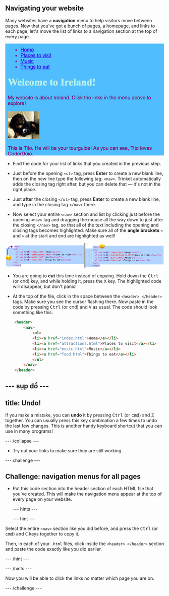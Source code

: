 ## Navigating your website

Many websites have a **navigation** menu to help visitors move between pages. Now that you've got a bunch of pages, a homepage, and links to each page, let's move the list of links to a navigation section at the top of every page.

![Example of a web page with navigation links at the top](images/egNavLinksAtTop.png)

- Find the code for your list of links that you created in the previous step.

- Just before the opening `<ul>` tag, press **Enter** to create a new blank line, then on the new line type the following tag: `<nav>`. Trinket automatically adds the closing tag right after, but you can delete that — it's not in the right place.

- Just **after** the closing `</ul>` tag, press **Enter** to create a new blank line, and type in the closing tag `</nav>` there.

- Now select your entire `<nav>` section and list by clicking just before the opening `<nav>` tag and dragging the mouse all the way down to just after the closing `</nav>` tag, so that all of the text including the opening and closing tags becomes highlighted. Make sure all of the **angle brackets** `<` and `>` at the start and end are highlighted as well!

![Text on the left is not fully selected while the text on the right is](images/egSelectedYayWoops.png)

- You are going to **cut** this time instead of copying. Hold down the <kbd>Ctrl</kbd> (or <kbd>cmd</kbd>) key, and while holding it, press the <kbd>X</kbd> key. The highlighted code will disappear, but don't panic!

- At the top of the file, click in the space between the `<header> </header>` tags. Make sure you see the cursor flashing there. Now paste in the code by pressing <kbd>Ctrl</kbd> (or <kbd>cmd</kbd>) and <kbd>V</kbd> as usual. The code should look something like this:

```html
    <header>
        <nav>
            <ul>
            <li><a href="index.html">Home</a></li>
            <li><a href="attractions.html">Places to visit</a></li>
            <li><a href="music.html">Music</a></li>
            <li><a href="food.html">Things to eat</a></li>
            </ul>
        </nav>
    </header>
```

## \--- sụp đổ \---

## title: Undo!

If you make a mistake, you can **undo** it by pressing <kbd>Ctrl</kbd> (or <kbd>cmd</kbd>) and <kbd>Z</kbd> together. You can usually press this key combination a few times to undo the last few changes. This is another handy keyboard shortcut that you can use in many programs!

\--- /collapse \---

- Try out your links to make sure they are still working.

\--- challenge \---

## Challenge: navigation menus for all pages

- Put this code section into the header section of each HTML file that you've created. This will make the navigation menu appear at the top of every page on your website.
    
    \--- hints \---
    
    \--- hint \---

Select the entire `<nav>` section like you did before, and press the <kbd>Ctrl</kbd> (or <kbd>cmd</kbd>) and <kbd>C</kbd> keys together to copy it.

Then, in each of your `.html` files, click inside the `<header> </header>` section and paste the code exactly like you did earlier.

\--- /hint \---

\--- /hints \---

Now you will be able to click the links no matter which page you are on.

\--- /challenge \---
